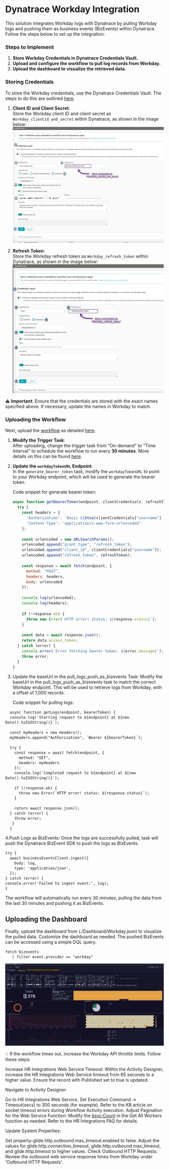 # Dynatrace Workday Integration

This solution integrates Workday logs with Dynatrace by pulling Workday logs and pushing them as business events (BizEvents) within Dynatrace. Follow the steps below to set up the integration:

### Steps to Implement

1. **Store Workday Credentials in Dynatrace Credentials Vault.**
2. **Upload and configure the workflow to pull log records from Workday.**
3. **Upload the dashboard to visualize the retrieved data.**

### Storing Credentials

To store the Workday credentials, use the Dynatrace Credentials Vault. The steps to do this are outlined [here](https://docs.dynatrace.com/docs/shortlink/credential-vault#access-cv).

1. **Client ID and Client Secret**:  
   Store the Workday client ID and client secret as `Workday_clientid_and_secret` within Dynatrace, as shown in the image below:  
   ![Workday Client ID and Secret](./img/Credentials_workday_client_id_and_secret.jpg)

2. **Refresh Token**:  
   Store the Workday refresh token as `Workday_refresh_token` within Dynatrace, as shown in the image below:  
   ![Workday Refresh Token](./img/Credentials_workday_refresh_token.jpg)

⚠️ **Important**: Ensure that the credentials are stored with the exact names specified above. If necessary, update the names in Workday to match.

### Uploading the Workflow

Next, upload the [workflow](./workflow/wf_workday_workflow_00bf2742-fd39-41a3-baf6-c20e95a365dc.json) as detailed [here](https://docs.dynatrace.com/docs/shortlink/workflows-upload).

1. **Modify the Trigger Task**:  
   After uploading, change the trigger task from "On-demand" to "Time Interval" to schedule the workflow to run every **30 minutes**. More details on this can be found [here](https://docs.dynatrace.com/docs/shortlink/workflows-schedules#time-interval).

2. **Update the `workdayTokenURL` Endpoint**:  
   In the `generate_bearer_token` task, modify the `workdayTokenURL` to point to your Workday endpoint, which will be used to generate the bearer token.

   Code snippet for generate bearer token:  
   ```javascript
   async function getBearerToken(endpoint, clientCredentials, refreshToken) {
     try {
       const headers = {
         'Authorization': `Basic ${btoa(clientCredentials["username"] + ':' + clientCredentials["password"])}`,
         'Content-Type': 'application/x-www-form-urlencoded'      
       };

       const urlencoded = new URLSearchParams();
       urlencoded.append("grant_type", "refresh_token");
       urlencoded.append("client_id", clientCredentials["username"]);
       urlencoded.append("refresh_token", refreshToken);

       const response = await fetch(endpoint, {
         method: "POST",
         headers: headers,
         body: urlencoded
       });

       console.log(urlencoded);
       console.log(headers);
       
       if (!response.ok) {
         throw new Error(`HTTP error! status: ${response.status}`);
       }

       const data = await response.json();
       return data.access_token;
     } catch (error) {
       console.error(`Error fetching bearer token: ${error.message}`);
       throw error;
     }
   }
   ```
  4. Update the baseUrl in the pull_logs_push_as_bizevents Task:
     Modify the baseUrl in the pull_logs_push_as_bizevents task to match the correct Workday endpoint. This will be used to retrieve logs from Workday, with a offset of 1,000 records.

     Code snippet for pulling logs:
  ```
    async function getLogs(endpoint, bearerToken) {
    console.log(`Starting request to ${endpoint} at ${new Date().toISOString()}`);
  
    const myHeaders = new Headers();
    myHeaders.append("Authorization", `Bearer ${bearerToken}`);
    
    try {
      const response = await fetch(endpoint, {
        method: "GET",
        headers: myHeaders
      });
      console.log(`Completed request to ${endpoint} at ${new Date().toISOString()}`);
  
      if (!response.ok) {
        throw new Error(`HTTP error! status: ${response.status}`);
      }
      
      return await response.json();
    } catch (error) {
      throw error;
     }
    }
  ```
4.Push Logs as BizEvents:
  Once the logs are successfully pulled, task will push the Dynatrace BizEvent SDK to push the logs as BizEvents.
  ```
  try {
    await businessEventsClient.ingest({
      body: log,
      type: 'application/json',
    });
  } catch (error) {
  console.error('Failed to ingest event:', log);
  }
```
The workflow will automatically run every 30 minutes, pulling the data from the last 30 minutes and pushing it as BizEvents.  

## Uploading the Dashboard
Finally, upload the dashboard from (./Dashboard/Workday.json) to visualize the pulled data. Customize the dashboard as needed. The pushed BizEvents can be accessed using a simple DQL query.  
```
fetch bizevents
   | filter event.provider == "workday"
```
![Dashboard](./img/Workday_dashboard.jpg)

💡 If the workflow times out, increase the Workday API throttle limits. Follow these steps:

Increase HR Integrations Web Service Timeout:
Within the Activity Designer, increase the HR Integrations Web Service timeout from 65 seconds to a higher value. Ensure the record with Published set to true is updated.

Navigate to Activity Designer:

Go to HR Integrations Web Service.
Set Execution Command -> Timeout(secs) to 300 seconds (for example). Refer to the KB article on socket timeout errors during Workflow Activity execution.
Adjust Pagination for the Web Service Function:
Modify the <bsvc:Count> in the Get All Workers function as needed. Refer to the HR Integrations FAQ for details.

Update System Properties:

Set property-glide.http.outbound.max_timeout.enabled to false.
Adjust the values for glide.http.connection_timeout, glide.http.outbound.max_timeout, and glide.http.timeout to higher values.
Check Outbound HTTP Requests:
Review the outbound web service response times from Workday under 'Outbound HTTP Requests'.



   
